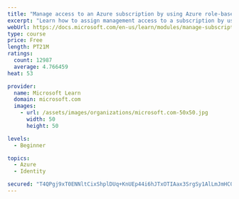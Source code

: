 ```yaml
---
title: "Manage access to an Azure subscription by using Azure role-based access control (RBAC)"
excerpt: "Learn how to assign management access to a subscription by using Azure role-based access control."
webUrl: https://docs.microsoft.com/en-us/learn/modules/manage-subscription-access-azure-rbac/
type: course
price: Free
length: PT21M
ratings:
  count: 12987
  average: 4.766459
heat: 53

provider:
  name: Microsoft Learn
  domain: microsoft.com
  images:
    - url: /assets/images/organizations/microsoft.com-50x50.jpg
      width: 50
      height: 50

levels:
  - Beginner

topics:
  - Azure
  - Identity

secured: "T4QPgj9xT0ENNltCixShplDUq+KnUEp44i6hJTxOTIAax3SrgSy1AlLmJmHC0cgB8yUh6jQDlR1doJiYUN1bkDjTO8gFDCYJxRzBymvVEaXfmfC2r+Wszzxh1Dc24xr8vAViz24cJs1Uum6Ab8Lqi/mTXPJl5JuWZyHJIV3u41r7Hcpb2pUWno+ofd573WQ4S4QS1UDTFieyIyVPfUwHtbdwH4m0rOFfekmgPRrxnxk08Nx89y5yfAgmjEADEbZIprIvOny00W+CYlCvTLPvVnnD0vUZxVkYibbj3oa6uSL1DGXxqr6vXHLsdKZb3Vcsixi5XCUB0pTjf9tTRI+SsnXN+gzFZuEJXdzlxw55J/L9ykZGJmf4EkSPoJB/kv72EaEz5jmRCjVfPdn2pUs3lek2ngUKgllJs9KhFL7U3lwyAgTTgcTyBBfm1g7ghCzp;O6QLDNDeKWoYiC2Cx1VrUA=="
---
```


